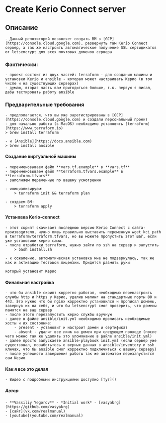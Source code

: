 # Create Kerio Connect server

## Описание
	- Данный репозиторий позволяет создать ВМ в [GCP](https://console.cloud.google.com), развернуть там Kerio Connect сервер, а так же настроить автоматическое получение SSL сертификатов от letsencrypt для всех почтовых доменов сервера

### Фактически:
	- проект состоит из двух частей: terraform - для создания машины и установки Kerio и ansible - которая может настраивать Керио (в том числе и на существующих серверах)
	- думаю, вторая часть вам пригодиться больше, т.к. первую я писал, дабы тестировать работу ansible

### Предварительные требования
	- предполагается, что вы уже зарегистрированы в [GCP](https://console.cloud.google.com) и создали персональный проект
	- для начально работы (в MacOS) необходимо установить [terraform](https://www.terraform.io)
  	> brew install terraform

	- и [Ansible](https://docs.ansible.com)
  	> brew install ansible

#### Создание виртуальной машины
	- переименовываем файл **vars.tf.example** в **vars.tf**
	- переименовываем файл **terraform.tfvars.example** в **terraform.tfvars**
	- заполняем переменные по вашему усмотрению

	- инициализируем:
 		> terraform init && terraform plan

	- создаем ВМ:
 		> terraform apply

#### Установка Kerio-connect
	- этот скрипт скачивает последнюю версию Kerio Connect с сайта-производителя, нужно лишь правильно выставить переменную wget_kci_path в terraform/terraform.tfvars, но вы можете пропустить этот шаг, если уже установили керио сами.
	- после отработки terraform, нужно зайти по ssh на сервер и запустить
		> bash install.sh

	- к сожалению, автоматическая установка мне не подвернулась, так же как и активацию тестовой лицензии. Придется размять руки

	который установит Керио

#### Финальная настройка
	- что бы ansible скрипт корретно работал, необходимо перенастроить службы http и https у Керио, удалив мапинг на стандартные порты 80 и 443. Это нужно что бы nginx корректно установился и прописал домены, завернув их на себя, и что бы letsencrypt смог проверить, что домены памятся на ваш сервер
	- после этого перезапустить керио службы вручную
	- далее в файле ansible/init.yml необходимо прописать необходимые хосты и их состояние:
		- present - установит и настроит домен и сертификат
		- absent - удалит все линк на домен при следующем проходе (после чего можно так же удалить это упомянание в файле ansible/init.yml)
	- далее просто запускаете ansible-playbook init.yml (если сервер уже существовал, позаботьтесь о верных данных в ansible/inventory и ssh ключах, что бы ansible смог корректно подключиться к вашему серверу)
	- после успешного завершения работы так же автоматом перезапустится сам Керио

#### Как я все это делал
	- Видео с подробными инструкциями доступно [тут]()

##### Автор
	- **Vassiliy Yegorov** - *Initial work* - [vasyakrg](https://github.com/vasyakrg)
	- [сайт](vk.com/realmanual)
	- [youtube](youtube.com/realmanual)
